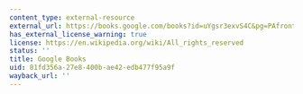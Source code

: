 ```yaml
---
content_type: external-resource
external_url: https://books.google.com/books?id=uYgsr3exvS4C&pg=PAfrontcover#v=onepage&q&f=false
has_external_license_warning: true
license: https://en.wikipedia.org/wiki/All_rights_reserved
status: ''
title: Google Books
uid: 81fd356a-27e8-400b-ae42-edb477f95a9f
wayback_url: ''
---
```

